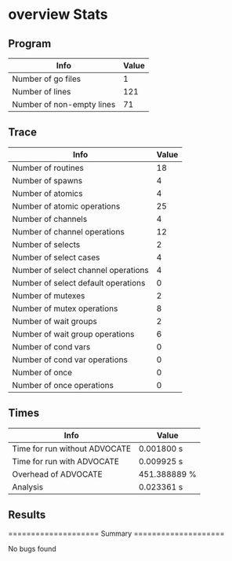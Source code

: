# overview Stats

## Program
| Info | Value |
| - | - |
| Number of go files | 1 |
| Number of lines | 121 |
| Number of non-empty lines | 71 |


## Trace
| Info | Value |
| - | - |
| Number of routines | 18 |
| Number of spawns | 4 |
| Number of atomics | 4 |
| Number of atomic operations | 25 |
| Number of channels | 4 |
| Number of channel operations | 12 |
| Number of selects | 2 |
| Number of select cases | 4 |
| Number of select channel operations | 4 |
| Number of select default operations | 0 |
| Number of mutexes | 2 |
| Number of mutex operations | 8 |
| Number of wait groups | 2 |
| Number of wait group operations | 6 |
| Number of cond vars | 0 |
| Number of cond var operations | 0 |
| Number of once | 0| 
| Number of once operations | 0 |


## Times
| Info | Value |
| - | - |
| Time for run without ADVOCATE | 0.001800 s |
| Time for run with ADVOCATE | 0.009925 s |
| Overhead of ADVOCATE | 451.388889 % |
| Analysis | 0.023361 s |


## Results
==================== Summary ====================

No bugs found

